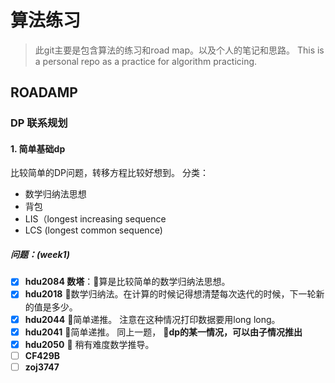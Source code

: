 # 算法练习
> 此git主要是包含算法的练习和road map。以及个人的笔记和思路。
This is a personal repo as a practice for algorithm practicing.

## ROADAMP
### DP 联系规划
#### 1. 简单基础dp
比较简单的DP问题，转移方程比较好想到。 分类：
* 数学归纳法思想
* 背包
* LIS（longest increasing sequence
* LCS (longest common sequence)
##### 问题：(week1)
- [x] **hdu2084 数塔**：🥧算是比较简单的数学归纳法思想。 
- [x] **hdu2018** 🥧数学归纳法。在计算的时候记得想清楚每次迭代的时候，下一轮新的值是多少。 
- [x] **hdu2044** 🥧简单递推。 注意在这种情况打印数据要用long long。
- [x] **hdu2041** 🥧简单递推。 同上一题， 🙋‍**dp的某一情况，可以由子情况推出**
- [x] **hdu2050** 🥧 稍有难度数学推导。
- [ ] **CF429B**
- [ ] **zoj3747** 
